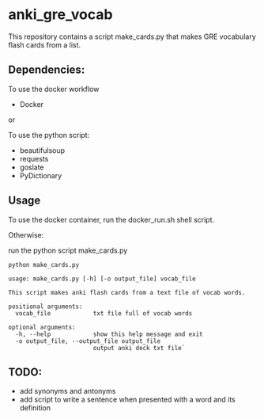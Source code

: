 # anki_gre_vocab

This repository contains a script make_cards.py that makes GRE vocabulary flash cards from a list.

## Dependencies:

To use the docker workflow
- Docker

or

To use the python script:
- beautifulsoup
- requests
- goslate
- PyDictionary

## Usage

To use the docker container, run the docker_run.sh shell script.

Otherwise:

run the python script make_cards.py

```
python make_cards.py

usage: make_cards.py [-h] [-o output_file] vocab_file

This script makes anki flash cards from a text file of vocab words.

positional arguments:
  vocab_file            txt file full of vocab words

optional arguments:
  -h, --help            show this help message and exit
  -o output_file, --output_file output_file
                        output anki deck txt file`
```

## TODO:  
 - add synonyms and antonyms
 - add script to write a sentence when presented with a word and its definition
